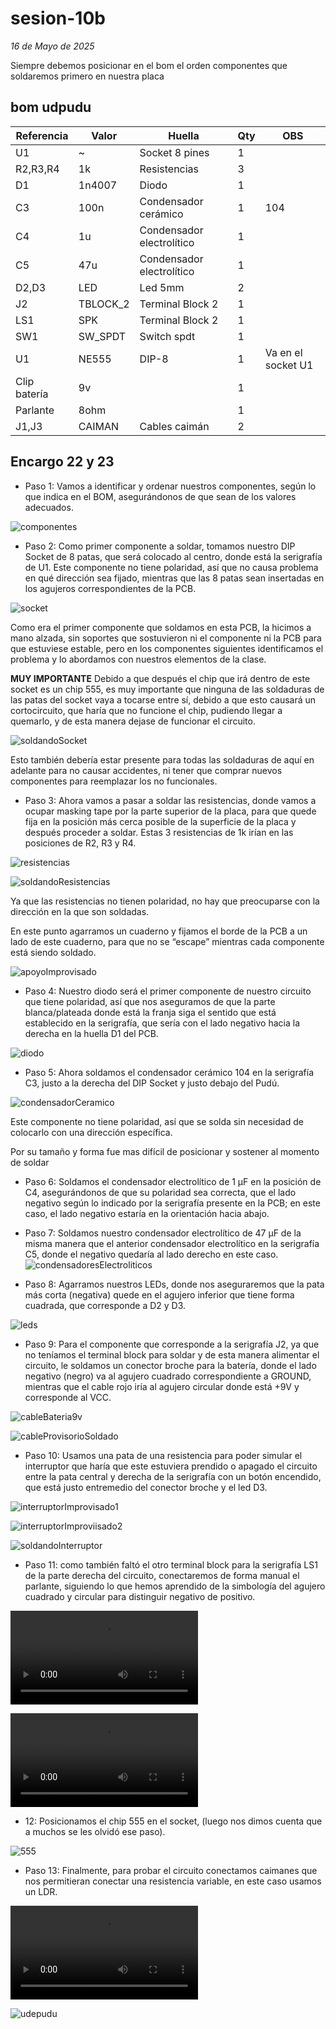 # sesion-10b
*16 de Mayo de 2025*

Siempre debemos posicionar en el bom el orden componentes que soldaremos primero en nuestra placa

## bom udpudu

|Referencia  |Valor   |Huella                   |Qty|OBS               |
|------------|--------|-------------------------|---|------------------|
|U1          |~       |Socket 8 pines           |1  |                  |
|R2,R3,R4    |1k      |Resistencias             |3  |                  |
|D1          |1n4007  |Diodo                    |1  |                  |
|C3          |100n    |Condensador cerámico     |1  |104               |
|C4          |1u      |Condensador electrolítico|1  |                  |
|C5          |47u     |Condensador electrolítico|1  |                  |
|D2,D3       |LED     |Led 5mm                  |2  |                  |
|J2          |TBLOCK_2|Terminal Block 2         |1  |                  |
|LS1         |SPK     |Terminal Block 2         |1  |                  |
|SW1         |SW_SPDT |Switch spdt              |1  |                  |
|U1          |NE555   |DIP-8                    |1  |Va en el socket U1|
|Clip batería|9v      |                         |1  |                  |
|Parlante    |8ohm    |                         |1  |                  |
|J1,J3       |CAIMAN  |Cables caimán            |2  |                  |


## Encargo 22 y 23

* Paso 1: Vamos a identificar y ordenar nuestros componentes, según lo que indica en el BOM, asegurándonos de que sean de los valores adecuados.

![componentes](https://github.com/AlanisMria/dis8644-2025-1/blob/main/27-AlanisMria/sesion-10b/archivos/componentes.jpg)

* Paso 2: Como primer componente a soldar, tomamos nuestro DIP Socket de 8 patas, que será colocado al centro, donde está la serigrafía de U1. Este componente no tiene polaridad, así que no causa problema en qué dirección sea fijado, mientras que las 8 patas sean insertadas en los agujeros correspondientes de la PCB.

![socket](https://github.com/AlanisMria/dis8644-2025-1/blob/main/27-AlanisMria/sesion-10b/archivos/socket.jpg)

Como era el primer componente que soldamos en esta PCB, la hicimos a mano alzada, sin soportes que sostuvieron ni el componente ni la PCB para que estuviese estable, pero en los componentes siguientes identificamos el problema y lo abordamos con nuestros elementos de la clase.

**MUY IMPORTANTE**
Debido a que después el chip que irá dentro de este socket es un chip 555, es muy importante que ninguna de las soldaduras de las patas del socket vaya a tocarse entre sí, debido a que esto causará un cortocircuito, que haría que no funcione el chip, pudiendo llegar a quemarlo, y de esta manera dejase de funcionar el circuito.

![soldandoSocket](https://github.com/AlanisMria/dis8644-2025-1/blob/main/27-AlanisMria/sesion-10b/archivos/soldandoSocket.jpg)

Esto también debería estar presente para todas las soldaduras de aquí en adelante para no causar accidentes, ni tener que comprar nuevos componentes para reemplazar los no funcionales.

* Paso 3: Ahora vamos a pasar a soldar las resistencias, donde vamos a ocupar masking tape por la parte superior de la placa, para que quede fija en la posición más cerca posible de la superficie de la placa y después proceder a soldar. Estas 3 resistencias de 1k irían en las posiciones de R2, R3 y R4.

![resistencias](https://github.com/AlanisMria/dis8644-2025-1/blob/main/27-AlanisMria/sesion-10b/archivos/resistencias.jpg)

![soldandoResistencias](https://github.com/AlanisMria/dis8644-2025-1/blob/main/27-AlanisMria/sesion-10b/archivos/soldandoResistencias.jpg)

Ya que las resistencias no tienen polaridad, no hay que preocuparse con la dirección en la que son soldadas.

En este punto agarramos un cuaderno y fijamos el borde de la PCB a un lado de este cuaderno, para que no se “escape” mientras cada componente está siendo soldado.

![apoyoImprovisado](https://github.com/AlanisMria/dis8644-2025-1/blob/main/27-AlanisMria/sesion-10b/archivos/apoyoImprovisado.jpg)

* Paso 4: Nuestro diodo será el primer componente de nuestro circuito que tiene polaridad, así que nos aseguramos de que la parte blanca/plateada donde está la franja siga el sentido que está establecido en la serigrafía, que sería con el lado negativo hacia la derecha en la huella D1 del PCB.

![diodo](https://github.com/AlanisMria/dis8644-2025-1/blob/main/27-AlanisMria/sesion-10b/archivos/diodo.jpg)

* Paso 5: Ahora soldamos el condensador cerámico 104 en la serigrafía C3, justo a la derecha del DIP Socket y justo debajo del Pudú.

![condensadorCeramico](https://github.com/AlanisMria/dis8644-2025-1/blob/main/27-AlanisMria/sesion-10b/archivos/condensadorCeramico.jpg)

Este componente no tiene polaridad, así que se solda sin necesidad de colocarlo con una dirección específica.

Por su tamaño y forma fue mas difícil de posicionar y sostener al momento de soldar


* Paso 6: Soldamos el condensador electrolítico de 1 µF en la posición de C4, asegurándonos de que su polaridad sea correcta, que el lado negativo según lo indicado por la serigrafía presente en la PCB; en este caso, el lado negativo estaría en la orientación hacia abajo.

* Paso 7: Soldamos nuestro condensador electrolítico de 47 µF de la misma manera que el anterior condensador electrolítico en la serigrafía C5, donde el negativo quedaría al lado derecho en este caso.
![condensadoresElectroliticos](https://github.com/AlanisMria/dis8644-2025-1/blob/main/27-AlanisMria/sesion-10b/archivos/condensadoresElectroliticos.jpg)

* Paso 8: Agarramos nuestros LEDs, donde nos aseguraremos que la pata más corta (negativa) quede en el agujero inferior que tiene forma cuadrada, que corresponde a D2 y D3. 

![leds](https://github.com/AlanisMria/dis8644-2025-1/blob/main/27-AlanisMria/sesion-10b/archivos/leds.jpg)


* Paso 9: Para el componente que corresponde a la serigrafía J2, ya que no teníamos el terminal block para soldar y de esta manera alimentar el circuito, le soldamos un conector broche para la batería, donde el lado negativo (negro) va al agujero cuadrado correspondiente a GROUND, mientras que el cable rojo iría al agujero circular donde está +9V y corresponde al VCC. 

![cableBateria9v](https://github.com/AlanisMria/dis8644-2025-1/blob/main/27-AlanisMria/sesion-10b/archivos/cableBateria9v.jpg)

![cableProvisorioSoldado](https://github.com/AlanisMria/dis8644-2025-1/blob/main/27-AlanisMria/sesion-10b/archivos/cableProvisorioSoldado.jpg)

* Paso 10: Usamos una pata de una resistencia para poder simular el interruptor que haría que este estuviera prendido o apagado el circuito entre la pata central y derecha de la serigrafía con un botón encendido, que está justo entremedio del conector broche y el led D3.

![interruptorImprovisado1](https://github.com/AlanisMria/dis8644-2025-1/blob/main/27-AlanisMria/sesion-10b/archivos/interruporImproovisado1.jpg)

![interruptorImproviisado2](https://github.com/AlanisMria/dis8644-2025-1/blob/main/27-AlanisMria/sesion-10b/archivos/interruptorImprovisado2.jpg)

![soldandoInterruptor](https://github.com/AlanisMria/dis8644-2025-1/blob/main/27-AlanisMria/sesion-10b/archivos/soldandoInterruptor.jpg)

* Paso 11: como también faltó el otro terminal block para la serigrafía LS1 de la parte derecha del circuito, conectaremos de forma manual el parlante, siguiendo lo que hemos aprendido de la simbología del agujero cuadrado y circular para distinguir negativo de positivo.

![caimanes](https://github.com/AlanisMria/dis8644-2025-1/blob/main/27-AlanisMria/sesion-10b/archivos/caimanes.mp4)

![speaker](https://github.com/AlanisMria/dis8644-2025-1/blob/main/27-AlanisMria/sesion-10b/archivos/speaker.mp4)

* 12: Posicionamos el chip 555 en el socket, (luego nos dimos cuenta que a muchos se les olvidó ese paso).

![555](https://github.com/AlanisMria/dis8644-2025-1/blob/main/27-AlanisMria/sesion-10b/archivos/555.jpg)

* Paso 13: Finalmente, para probar el circuito conectamos caimanes que nos permitieran conectar una resistencia variable, en este caso usamos un LDR.

![prueba1](https://github.com/AlanisMria/dis8644-2025-1/blob/main/27-AlanisMria/sesion-10b/archivos/prueba1.mp4)

![udepudu](https://github.com/AlanisMria/dis8644-2025-1/blob/main/27-AlanisMria/sesion-10b/archivos/udpudu.jpg)


